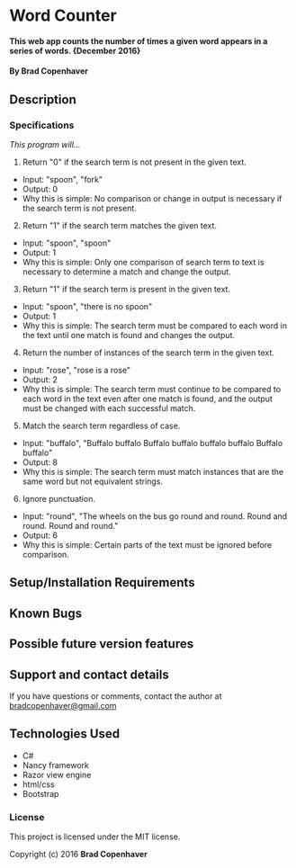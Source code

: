 # Word Counter

#### This web app counts the number of times a given word appears in a series of words. {December 2016}

#### By **Brad Copenhaver**

## Description



### Specifications

_This program will..._
1. Return "0" if the search term is not present in the given text.
 * Input: "spoon", "fork"
 * Output: 0
 * Why this is simple: No comparison or change in output is necessary if the search term is not present.


2. Return "1" if the search term matches the given text.
 * Input: "spoon", "spoon"
 * Output: 1
 * Why this is simple: Only one comparison of search term to text is necessary to determine a match and change the output.


3. Return "1" if the search term is present in the given text.
 * Input: "spoon", "there is no spoon"
 * Output: 1
 * Why this is simple: The search term must be compared to each word in the text until one match is found and changes the output.


4. Return the number of instances of the search term in the given text.
 * Input: "rose", "rose is a rose"
 * Output: 2
 * Why this is simple: The search term must continue to be compared to each word in the text even after one match is found, and the output must be changed with each successful match.


5. Match the search term regardless of case.
 * Input: "buffalo", "Buffalo buffalo Buffalo buffalo buffalo buffalo Buffalo buffalo"
 * Output: 8
 * Why this is simple: The search term must match instances that are the same word but not equivalent strings.

6. Ignore punctuation.
 * Input: "round", "The wheels on the bus go round and round. Round and round. Round and round."
 * Output: 6
 * Why this is simple: Certain parts of the text must be ignored before comparison.

## Setup/Installation Requirements



## Known Bugs



## Possible future version features



## Support and contact details

If you have questions or comments, contact the author at bradcopenhaver@gmail.com

## Technologies Used

* C#
* Nancy framework
* Razor view engine
* html/css
* Bootstrap

### License

This project is licensed under the MIT license.

Copyright (c) 2016 **Brad Copenhaver**
